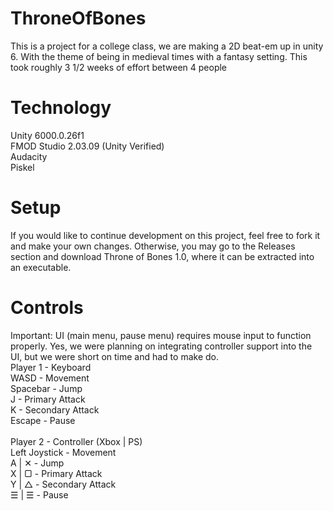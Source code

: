 # ThroneOfBones
This is a project for a college class, we are making a 2D beat-em up in unity 6. With the theme of being in medieval times with a fantasy setting.
This took roughly 3 1/2 weeks of effort between 4 people

# Technology
Unity 6000.0.26f1 <br/>
FMOD Studio 2.03.09 (Unity Verified) <br/>
Audacity <br/>
Piskel <br/>

# Setup
If you would like to continue development on this project, feel free to fork it and make your own changes.
Otherwise, you may go to the Releases section and download Throne of Bones 1.0, where it can be extracted into an executable.

# Controls
Important:  UI (main menu, pause menu) requires mouse input to function properly. Yes, we were planning on integrating controller support into
the UI, but we were short on time and had to make do.
 <br/>
Player 1 - Keyboard <br/>
WASD - Movement <br/>
Spacebar - Jump <br/>
J - Primary Attack <br/>
K - Secondary Attack <br/>
Escape - Pause <br/>
 <br/>
Player 2 - Controller (Xbox | PS) <br/>
Left Joystick - Movement <br/>
A | ✕ - Jump <br/>
X | ▢  - Primary Attack <br/>
Y | △ - Secondary Attack <br/>
☰ | ☰ - Pause
